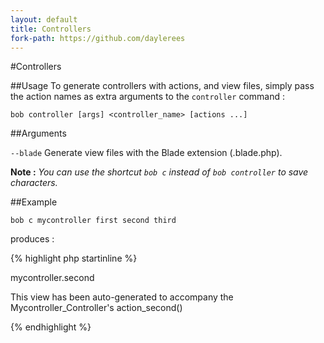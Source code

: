 ```yaml
---
layout: default
title: Controllers
fork-path: https://github.com/daylerees
---
```


#Controllers

##Usage
To generate controllers with actions, and view files, simply pass the action names as extra arguments to the `controller` command :

	bob controller [args] <controller_name> [actions ...]

##Arguments

`--blade` Generate view files with the Blade extension (.blade.php).


<div class="alert alert-info">

**Note :** *You can use the shortcut `bob c` instead of `bob controller` to save characters.*

</div>

##Example

	bob c mycontroller first second third

produces :

{% highlight php startinline %}
<?php

class Mycontroller_Controller extends Base_Controller {

	public function action_index()
	{
		// code here..

		return View::make('mycontroller.index');
	}

	public function action_first()
	{
		// code here..

		return View::make('mycontroller.first');
	}

	public function action_second()
	{
		// code here..

		return View::make('mycontroller.second');
	}

	public function action_third()
	{
		// code here..

		return View::make('mycontroller.third');
	}

}
{% endhighlight %}


with the following view created for each action :

{% highlight html startinline %}
<h1>mycontroller.second</h1>

<p>This view has been auto-generated to accompany the Mycontroller_Controller's action_second()</p>
{% endhighlight %}